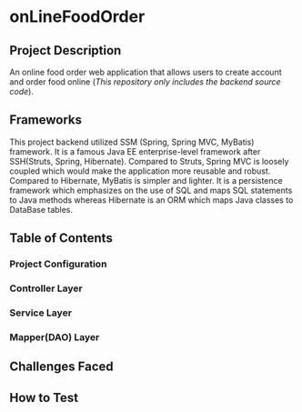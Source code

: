 # onLineFoodOrder

## **Project Description**
An online food order web application that allows users to create account and order food online (_This repository only includes the backend source code_).


## **Frameworks**
This project backend utilized SSM (Spring, Spring MVC, MyBatis) framework. It is a famous Java EE enterprise-level framework
after SSH(Struts, Spring, Hibernate). Compared to Struts, Spring MVC is loosely coupled which would make the application more reusable and robust.
Compared to Hibernate, MyBatis is simpler and lighter. It is a persistence framework which emphasizes on the use of SQL and maps SQL statements to 
Java methods whereas Hibernate is an ORM which maps Java classes to DataBase tables. 

## **Table of Contents**

### **Project Configuration**

### **Controller Layer**

### **Service Layer**

### **Mapper(DAO) Layer**

## **Challenges Faced**

## **How to Test**

